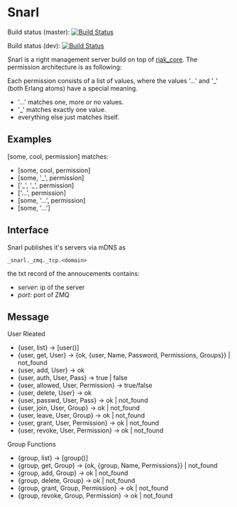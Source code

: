 Snarl
=====

Build status (master): [![Build Status](https://secure.travis-ci.org/project-fifo/snarl.png?branch=master)](http://travis-ci.org/project-fifo/snarl)

Build status (dev): [![Build Status](https://secure.travis-ci.org/project-fifo/snarl.png?branch=dev)](http://travis-ci.org/project-fifo/snarl)

Snarl is a right management server build on top of [riak_core](https://github.com/basho/riak_core/). The permission architecture is as following:

Each permission consists of a list of values, where the values '...' and '_' (both Erlang atoms) have a special meaning.

* '...' matches one, more or no values.
* '_' matches exactly one value.
* everything else just matches itself.

Examples
--------

[some, cool, permission] matches:

* [some, cool, permission]
* [some, '_', permission]
* ['\_', '_', permission]
* ['...', permission]
* [some, '...', permission]
* [some, '...']

Interface
---------


Snarl publishes it's servers via mDNS as

```
_snarl._zmq._tcp.<domain>
```

the txt record of the annoucements contains:

* *server*: ip of the server
* *port*: port of ZMQ

Message
-------


User Rleated
* {user, list} -> [user()]
* {user, get, User} -> {ok, {user, Name, Password, Permissions, Groups}} | not_found
* {user, add, User} -> ok
* {user, auth, User, Pass} -> true | false
* {user, allowed, User, Permission} -> true/false
* {user, delete, User} -> ok 
* {user, passwd, User, Pass} -> ok | not_found
* {user, join, User, Group} -> ok | not_found
* {user, leave, User, Group} -> ok | not_found
* {user, grant, User, Permission} -> ok | not_found
* {user, revoke, User, Permission} -> ok | not_found


Group Functions
* {group, list} -> [group()]
* {group, get, Group} -> {ok, {group, Name, Permissions}} | not_found
* {group, add, Group} -> ok | not_found
* {group, delete, Group} -> ok | not_found
* {group, grant, Group, Permission} -> ok | not_found
* {group, revoke, Group, Permission} -> ok | not_found